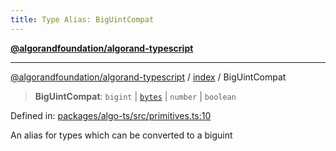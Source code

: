 ```yaml
---
title: Type Alias: BigUintCompat
---
```


[**@algorandfoundation/algorand-typescript**](../../README)

***

[@algorandfoundation/algorand-typescript](../../README) / [index](../README) / BigUintCompat



> **BigUintCompat**: `bigint` \| [`bytes`](bytes) \| `number` \| `boolean`

Defined in: [packages/algo-ts/src/primitives.ts:10](https://github.com/algorandfoundation/puya-ts/blob/main/packages/algo-ts/src/primitives.ts#L10)

An alias for types which can be converted to a biguint